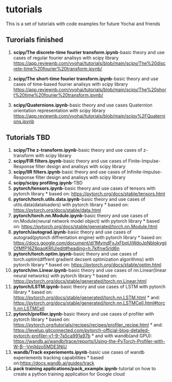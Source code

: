 # tutorials

 This is a set of tutorials with code examples for future Yochai and friends
 
 ## Turorials finished
 1. **scipy/The discrete-time fourier transform.ipynb**-basic theory and use cases of regular fourier analisys with scipy library
https://app.reviewnb.com/vyohai/tutorials/blob/main/scipy/The%20discrete-time%20fourier%20transform.ipynb/

 2. **scipy/The short-time fourier transform.ipynb**-basic theory and use cases of time-based fourier analisys with scipy library
 https://app.reviewnb.com/vyohai/tutorials/blob/main/scipy/The%20short%20time%20fourier%20transform.ipynb/
 
 3. **scipy/Quaternions.ipynb**-basic theory and use cases Quaternion orientation representation with scipy library
https://app.reviewnb.com/vyohai/tutorials/blob/main/scipy%2FQuaternions.ipynb

## Tutorials TBD
1. **scipy/The z-transform.ipynb**-basic theory and use cases of z-transform with scipy library
2. **scipy/FIR filters.ipynb**-basic theory and use cases of Finite-Impulse-Response filter design and analisys with scipy library
3. **scipy/IIR filters.ipynb**-basic theory and use cases of Infinite-Impulse-Response filter design and analisys with scipy library
4. **scipy/scipy profiling.ipynb**-TBD
5. **pytorch/tensors.ipynb**-basic theory and use cases of tensors with pytorch library
		* based on: https://pytorch.org/docs/stable/tensors.html
6. **pytorch/torch.utils.data.ipynb**-basic theory and use cases of utils.data(dataloaders) with pytorch library
		* based on: https://pytorch.org/docs/stable/data.html
7. **pytorch/torch.nn.Module.ipynb**-basic theory and use cases of nn.Module(neural network model object) with pytorch library
		* based on: https://pytorch.org/docs/stable/generated/torch.nn.Module.html
8. **pytorch/autograd.ipynb**-basic theory and use cases of autograd(pytorch diffrentation engine) with pytorch library
		* based on: https://docs.google.com/document/d/1MymdFxJxFbqUiWdoJpNblokygiiOfMfP16Z6paoKRIU/edit#heading=h.7klfnw5rld6n
9. **pytorch/torch.optim.ipynb**-basic theory and use cases of torch.optim(diffrent gradient decsent optimization algorithms) with pytorch library
		* based on: https://pytorch.org/docs/stable/optim.html
10. **pytorch/nn.Linear.ipynb**-basic theory and use cases of nn.Linear(linear neural networks) with pytorch library
		* based on: https://pytorch.org/docs/stable/generated/torch.nn.Linear.html
11. **pytorch/LSTM.ipynb**-basic theory and use cases of LSTM with pytorch library
		* based on: https://pytorch.org/docs/stable/generated/torch.nn.LSTM.html
		* and: https://pytorch.org/docs/stable/generated/torch.nn.LSTMCell.html#torch.nn.LSTMCell
12. **pytorch/profiler.ipynb**-basic theory and use cases of profiler with pytorch library
		* based on: https://pytorch.org/tutorials/recipes/recipes/profiler_recipe.html
		* and: https://levelup.gitconnected.com/pytorch-official-blog-detailed-pytorch-profiler-v1-9-7a5ca991a97b
		* and with wandb(and GPU): https://wandb.ai/wandb/trace/reports/Using-the-PyTorch-Profiler-with-W-B--Vmlldzo5MDE3NjU
13. **wandb/Track experiements.ipynb**-basic use cases of wandb experiements tracking capabilities
		* based on:https://docs.wandb.ai/guides/track
14. **pack training applications/pack_example.ipynb**-tutorial on how to create a python training application for Google cloud
